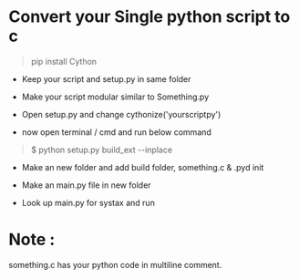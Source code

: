 # Convert your Single python script to c

> pip install Cython

- Keep your script and setup.py in same folder 
  
- Make your script modular similar to Something.py
  
- Open setup.py and change  cythonize('yourscriptpy')
  
- now open terminal / cmd and run below command
  
> $  python setup.py build_ext --inplace

- Make an new folder and add build folder, something.c & .pyd init

- Make an main.py file in new folder 
  
- Look up main.py for systax and run   


# Note :
something.c has your python code in multiline comment.
